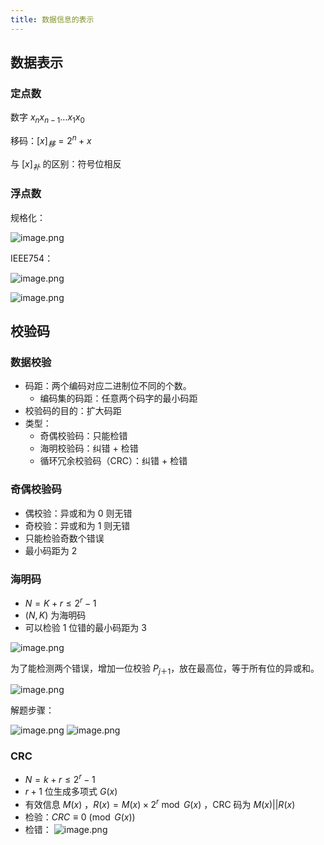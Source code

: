 ```yaml
---
title: 数据信息的表示
---
```

## 数据表示

### 定点数

数字 $x_{n}x_{n-1}\dots x_{1}x_{0}$

移码：$[x]_{移} = 2^n + x$

与 $[x]_{补}$ 的区别：符号位相反

### 浮点数

规格化：

![image.png](https://picgo-1259588753.cos.ap-beijing.myqcloud.com/202406221040039.png)

IEEE754：

![image.png](https://picgo-1259588753.cos.ap-beijing.myqcloud.com/202406221041176.png)

![image.png](https://picgo-1259588753.cos.ap-beijing.myqcloud.com/202406221042256.png)

## 校验码

### 数据校验

- 码距：两个编码对应二进制位不同的个数。
	- 编码集的码距：任意两个码字的最小码距
- 校验码的目的：扩大码距
- 类型：
	- 奇偶校验码：只能检错
	- 海明校验码：纠错 + 检错
	- 循环冗余校验码（CRC）：纠错 + 检错

### 奇偶校验码

- 偶校验：异或和为 0 则无错
- 奇校验：异或和为 1 则无错
- 只能检验奇数个错误
- 最小码距为 2

### 海明码

- $N = K + r \le 2^r - 1$
- $(N, K)$ 为海明码
- 可以检验 1 位错的最小码距为 3

![image.png](https://picgo-1259588753.cos.ap-beijing.myqcloud.com/202406221100921.png)

为了能检测两个错误，增加一位校验 $P_{j＋1}$，放在最高位，等于所有位的异或和。

![image.png](https://picgo-1259588753.cos.ap-beijing.myqcloud.com/202406221102790.png)

解题步骤：

![image.png](https://picgo-1259588753.cos.ap-beijing.myqcloud.com/202406221102545.png)
![image.png](https://picgo-1259588753.cos.ap-beijing.myqcloud.com/202406221103864.png)

### CRC

- $N = k + r \le 2^r - 1$
- $r + 1$ 位生成多项式 $G(x)$
- 有效信息 $M(x)$ ，$R(x) = M(x) \times 2^r  \bmod{G(x)}$ ，CRC 码为 $M(x) || R(x)$
- 检验：$CRC \equiv 0\pmod{G(x)}$
- 检错：
  ![image.png](https://picgo-1259588753.cos.ap-beijing.myqcloud.com/202406221111172.png)
